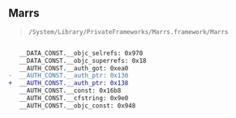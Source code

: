 ## Marrs

> `/System/Library/PrivateFrameworks/Marrs.framework/Marrs`

```diff

   __DATA_CONST.__objc_selrefs: 0x970
   __DATA_CONST.__objc_superrefs: 0x18
   __AUTH_CONST.__auth_got: 0xea0
-  __AUTH_CONST.__auth_ptr: 0x130
+  __AUTH_CONST.__auth_ptr: 0x138
   __AUTH_CONST.__const: 0x16b8
   __AUTH_CONST.__cfstring: 0x9e0
   __AUTH_CONST.__objc_const: 0x948

```
